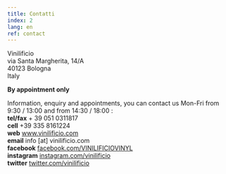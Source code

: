 ```yaml
---
title: Contatti
index: 2
lang: en
ref: contact
---
```


Vinilificio<br>
via Santa Margherita, 14/A<br>
40123 Bologna<br>
Italy

__By appointment only__

Information, enquiry and appointments, you can contact us Mon-Fri from 9:30 / 13:00 and from 14:30 / 18:00 :<br>
__tel/fax__ + 39 051 0311817<br>
__cell__ +39 335 8161224<br>
__web__ www.vinilificio.com<br>
__email__ info [at] vinilificio.com<br>
__facebook__ [facebook.com/VINILIFICIOVINYL](http://www.facebook.com/VINILIFICIOVINYL)<br>
__instagram__ [instagram.com/vinilificio](http://instagram.com/vinilificio)<br>
__twitter__ [twitter.com/vinilificio](http://www.twitter.com/vinilificio)
